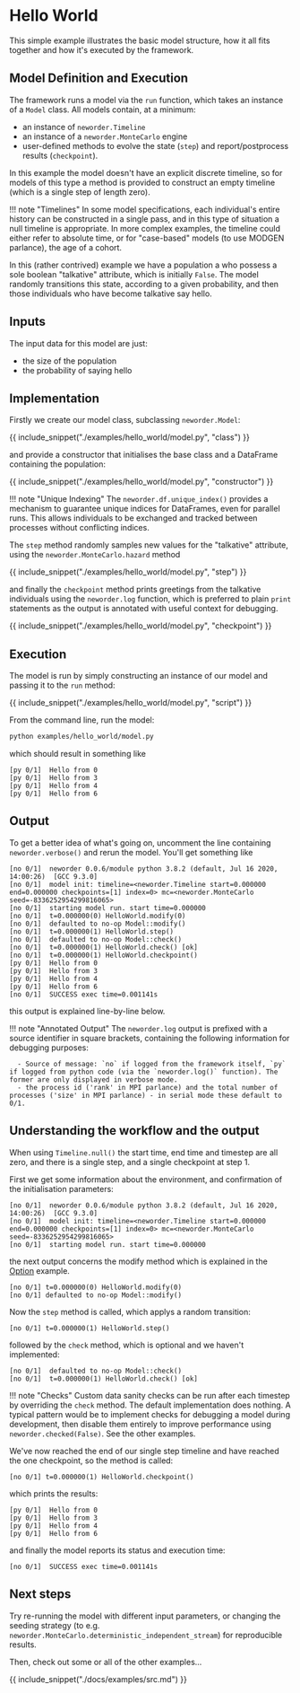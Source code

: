 # Hello World

This simple example illustrates the basic model structure, how it all fits together and how it's executed by the framework.

## Model Definition and Execution

The framework runs a model via the `run` function, which takes an instance of a `Model` class. All models contain, at a minimum:

- an instance of `neworder.Timeline`
- an instance of a `neworder.MonteCarlo` engine
- user-defined methods to evolve the state (`step`) and report/postprocess results (`checkpoint`).

In this example the model doesn't have an explicit discrete timeline, so for models of this type a method is provided to construct an empty timeline (which is a single step of length zero).

!!! note "Timelines"
    In some model specifications, each individual's entire history can be constructed in a single pass, and in this type of situation a null timeline is appropriate. In more complex examples, the timeline could either refer to absolute time, or for "case-based" models (to use MODGEN parlance), the age of a cohort.

In this (rather contrived) example we have a population a who possess a sole boolean "talkative" attribute, which is initially `False`. The model randomly transitions this state, according to a given probability, and then those individuals who have become talkative say hello.

## Inputs

The input data for this model are just:

- the size of the population
- the probability of saying hello

## Implementation

Firstly we create our model class, subclassing `neworder.Model`:

{{ include_snippet("./examples/hello_world/model.py", "class") }}

and provide a constructor that initialises the base class and a DataFrame containing the population:

{{ include_snippet("./examples/hello_world/model.py", "constructor") }}

!!! note "Unique Indexing"
    The `neworder.df.unique_index()` provides a mechanism to guarantee unique indices for DataFrames, even for parallel runs. This allows individuals to be exchanged and tracked between processes without conflicting indices.

The `step` method randomly samples new values for the "talkative" attribute, using the `neworder.MonteCarlo.hazard` method

{{ include_snippet("./examples/hello_world/model.py", "step") }}

and finally the `checkpoint` method prints greetings from the talkative individuals using the `neworder.log` function, which is preferred to plain `print` statements as the output is annotated with useful context for debugging.

{{ include_snippet("./examples/hello_world/model.py", "checkpoint") }}

## Execution

The model is run by simply constructing an instance of our model and passing it to the `run` method:

{{ include_snippet("./examples/hello_world/model.py", "script") }}

From the command line, run the model:

```bash
python examples/hello_world/model.py
```

which should result in something like

```text
[py 0/1]  Hello from 0
[py 0/1]  Hello from 3
[py 0/1]  Hello from 4
[py 0/1]  Hello from 6
```

## Output

To get a better idea of what's going on, uncomment the line containing `neworder.verbose()` and rerun the model. You'll get something like

```text
[no 0/1]  neworder 0.0.6/module python 3.8.2 (default, Jul 16 2020, 14:00:26)  [GCC 9.3.0]
[no 0/1]  model init: timeline=<neworder.Timeline start=0.000000 end=0.000000 checkpoints=[1] index=0> mc=<neworder.MonteCarlo seed=-8336252954299816065>
[no 0/1]  starting model run. start time=0.000000
[no 0/1]  t=0.000000(0) HelloWorld.modify(0)
[no 0/1]  defaulted to no-op Model::modify()
[no 0/1]  t=0.000000(1) HelloWorld.step()
[no 0/1]  defaulted to no-op Model::check()
[no 0/1]  t=0.000000(1) HelloWorld.check() [ok]
[no 0/1]  t=0.000000(1) HelloWorld.checkpoint()
[py 0/1]  Hello from 0
[py 0/1]  Hello from 3
[py 0/1]  Hello from 4
[py 0/1]  Hello from 6
[no 0/1]  SUCCESS exec time=0.001141s
```

this output is explained line-by-line below.

!!! note "Annotated Output"
    The `neworder.log` output is prefixed with a source identifier in square brackets, containing the following information for debugging purposes:

      - Source of message: `no` if logged from the framework itself, `py` if logged from python code (via the `neworder.log()` function). The former are only displayed in verbose mode.
      - the process id ('rank' in MPI parlance) and the total number of processes ('size' in MPI parlance) - in serial mode these default to 0/1.

## Understanding the workflow and the output

When using `Timeline.null()` the start time, end time and timestep are all zero, and there is a single step, and a single checkpoint at step 1.

First we get some information about the environment, and confirmation of the initialisation parameters:

```text
[no 0/1]  neworder 0.0.6/module python 3.8.2 (default, Jul 16 2020, 14:00:26)  [GCC 9.3.0]
[no 0/1]  model init: timeline=<neworder.Timeline start=0.000000 end=0.000000 checkpoints=[1] index=0> mc=<neworder.MonteCarlo seed=-8336252954299816065>
[no 0/1]  starting model run. start time=0.000000
```

the next output concerns the modify method which is explained in the [Option](./option.md) example.

```text
[no 0/1] t=0.000000(0) HelloWorld.modify(0)
[no 0/1] defaulted to no-op Model::modify()
```

Now the `step` method is called, which applys a random transition:

```text
[no 0/1] t=0.000000(1) HelloWorld.step()
```

followed by the `check` method, which is optional and we haven't implemented:

```text
[no 0/1]  defaulted to no-op Model::check()
[no 0/1]  t=0.000000(1) HelloWorld.check() [ok]
```

!!! note "Checks"
    Custom data sanity checks can be run after each timestep by overriding the `check` method. The default implementation does nothing. A typical pattern would be to implement checks for debugging a model during development, then disable them entirely to improve performance using `neworder.checked(False)`. See the other examples.

We've now reached the end of our single step timeline and have reached the one checkpoint, so the method is called:

```text
[no 0/1] t=0.000000(1) HelloWorld.checkpoint()
```

which prints the results:

```text
[py 0/1]  Hello from 0
[py 0/1]  Hello from 3
[py 0/1]  Hello from 4
[py 0/1]  Hello from 6
```

and finally the model reports its status and execution time:

```text
[no 0/1]  SUCCESS exec time=0.001141s
```


## Next steps

Try re-running the model with different input parameters, or changing the seeding strategy (to e.g. `neworder.MonteCarlo.deterministic_independent_stream`) for reproducible results.

Then, check out some or all of the other examples...

{{ include_snippet("./docs/examples/src.md") }}
